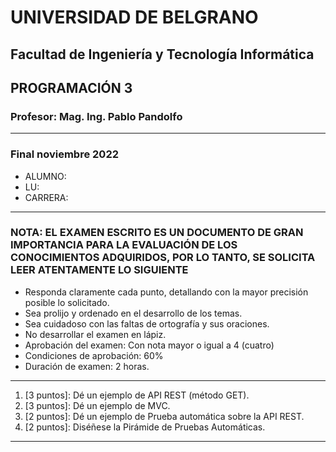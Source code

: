 # UNIVERSIDAD DE BELGRANO

## Facultad de Ingeniería y Tecnología Informática

## PROGRAMACIÓN 3

### Profesor: Mag. Ing. Pablo Pandolfo

---

### Final noviembre 2022

* ALUMNO:  
* LU:
* CARRERA:

---

### NOTA: EL EXAMEN ESCRITO ES UN DOCUMENTO DE GRAN IMPORTANCIA PARA LA EVALUACIÓN DE LOS CONOCIMIENTOS ADQUIRIDOS, POR LO TANTO, SE SOLICITA LEER ATENTAMENTE LO SIGUIENTE

* Responda claramente cada punto, detallando con la mayor precisión posible lo solicitado.
* Sea prolijo y ordenado en el desarrollo de los temas.
* Sea cuidadoso con las faltas de ortografía y sus oraciones.
* No desarrollar el examen en lápiz.
* Aprobación del examen: Con nota mayor o igual a 4 (cuatro)
* Condiciones de aprobación: 60%
* Duración de examen: 2 horas.

---

1. [3 puntos]: Dé un ejemplo de API REST (método GET).
1. [3 puntos]: Dé un ejemplo de MVC.
1. [2 puntos]: Dé un ejemplo de Prueba automática sobre la API REST.
1. [2 puntos]: Diséñese la Pirámide de Pruebas Automáticas.

---
